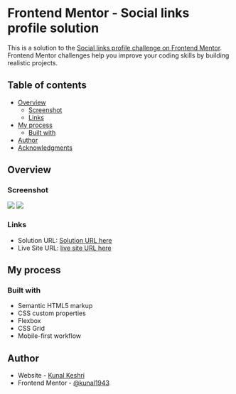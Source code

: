 # Frontend Mentor - Social links profile solution

This is a solution to the [Social links profile challenge on Frontend Mentor](https://www.frontendmentor.io/challenges/social-links-profile-UG32l9m6dQ). Frontend Mentor challenges help you improve your coding skills by building realistic projects. 

## Table of contents

- [Overview](#overview)
  - [Screenshot](#screenshot)
  - [Links](#links)
- [My process](#my-process)
  - [Built with](#built-with)
- [Author](#author)
- [Acknowledgments](#acknowledgments)


## Overview

### Screenshot

![](./design/destkop-design.jpg)
![](./design/mobile-design.jpg)

### Links

- Solution URL: [Solution URL here](https://kunalDevX.github.io/Frontend/social-links-profile/)
- Live Site URL: [live site URL here](https://frontend-uwr8.vercel.app/)

## My process

### Built with

- Semantic HTML5 markup
- CSS custom properties
- Flexbox
- CSS Grid
- Mobile-first workflow

## Author

- Website - [Kunal Keshri](https://www.your-site.com)
- Frontend Mentor - [@kunal1943](https://www.frontendmentor.io/profile/kunal1943)
